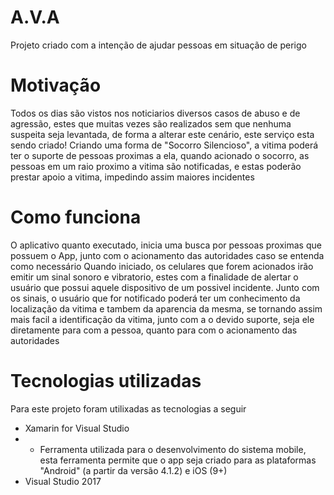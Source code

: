 # A.V.A
Projeto criado com a intenção de ajudar pessoas em situação de perigo

# Motivação
Todos os dias são vistos nos noticiarios diversos casos de abuso e de agressão, estes que muitas vezes são realizados sem que nenhuma suspeita seja levantada, de forma a alterar este cenário, este serviço esta sendo criado!
Criando uma forma de "Socorro Silencioso", a vitima poderá ter o suporte de pessoas proximas a ela, quando acionado o socorro, as pessoas em um raio proximo a vitima são notificadas, e estas poderão prestar apoio a vitima, impedindo assim maiores incidentes

# Como funciona
O aplicativo quanto executado, inicia uma busca por pessoas proximas que possuem o App, junto com o acionamento das autoridades caso se entenda como necessário
Quando iniciado, os celulares que forem acionados irão emitir um sinal sonoro e vibratorio, estes com a finalidade de alertar o usuário que possui aquele dispositivo de um possivel incidente. 
Junto com os sinais, o usuário que for notificado poderá ter um conhecimento da localização da vitima e tambem da aparencia da mesma, se tornando assim mais facil a identificação da vitima, junto com a o devido suporte, seja ele diretamente para com a pessoa, quanto para com o acionamento das autoridades

# Tecnologias utilizadas
Para este projeto foram utilixadas as tecnologias a seguir
- Xamarin for Visual Studio
- - Ferramenta utilizada para o desenvolvimento do sistema mobile, esta ferramenta permite que o app seja criado para as plataformas "Android" (a partir da versão 4.1.2) e iOS (9+)
- Visual Studio 2017

